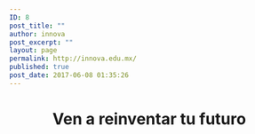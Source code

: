 ```yaml
---
ID: 8
post_title: ""
author: innova
post_excerpt: ""
layout: page
permalink: http://innova.edu.mx/
published: true
post_date: 2017-06-08 01:35:26
---
```

<h1 style="text-align: center;"><strong>Ven a reinventar tu futuro</strong></h1>